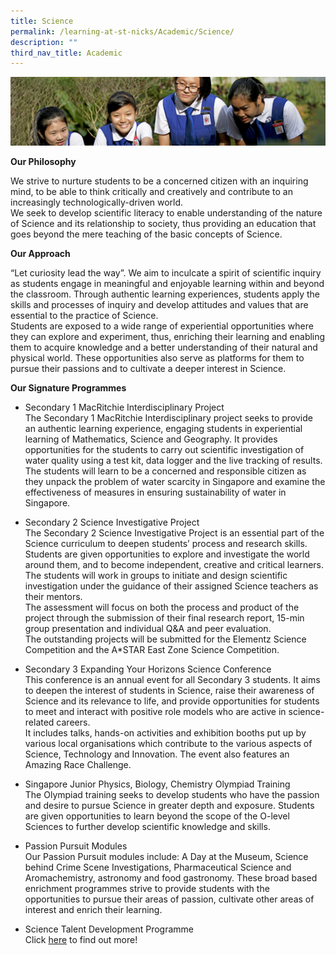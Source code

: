 ```yaml
---
title: Science
permalink: /learning-at-st-nicks/Academic/Science/
description: ""
third_nav_title: Academic
---
```

![](/images/Learning-@-St-Nicks_v2.jpg)


<b>Our Philosophy</b>   

We strive to nurture students to be a concerned citizen with an inquiring mind, to be able to think critically and creatively and contribute to an increasingly technologically-driven world.   
We seek to develop scientific literacy to enable understanding of the nature of Science and its relationship to society, thus providing an education that goes beyond the mere teaching of the basic concepts of Science.   
  
<b>Our Approach</b>     

“Let curiosity lead the way”. We aim to inculcate a spirit of scientific inquiry as students engage in meaningful and enjoyable learning within and beyond the classroom. Through authentic learning experiences, students apply the skills and processes of inquiry and develop attitudes and values that are essential to the practice of Science.   
Students are exposed to a wide range of experiential opportunities where they can explore and experiment, thus, enriching their learning and enabling them to acquire knowledge and a better understanding of their natural and physical world. These opportunities also serve as platforms for them to pursue their passions and to cultivate a deeper interest in Science.   
  
  
<b>Our Signature Programmes</b>      

*   Secondary 1 MacRitchie Interdisciplinary Project  
    The Secondary 1 MacRitchie Interdisciplinary project seeks to provide an authentic learning experience, engaging students in experiential learning of Mathematics, Science and Geography. It provides opportunities for the students to carry out scientific investigation of water quality using a test kit, data logger and the live tracking of results. The students will learn to be a concerned and responsible citizen as they unpack the problem of water scarcity in Singapore and examine the effectiveness of measures in ensuring sustainability of water in Singapore.  
      
    
*   Secondary 2 Science Investigative Project  
    The Secondary 2 Science Investigative Project is an essential part of the Science curriculum to deepen students’ process and research skills. Students are given opportunities to explore and investigate the world around them, and to become independent, creative and critical learners.  
    The students will work in groups to initiate and design scientific investigation under the guidance of their assigned Science teachers as their mentors.  
    The assessment will focus on both the process and product of the project through the submission of their final research report, 15-min group presentation and individual Q&A and peer evaluation.  
    The outstanding projects will be submitted for the Elementz Science Competition and the A\*STAR East Zone Science Competition.  
      
    
*   Secondary 3 Expanding Your Horizons Science Conference  
    This conference is an annual event for all Secondary 3 students. It aims to deepen the interest of students in Science, raise their awareness of Science and its relevance to life, and provide opportunities for students to meet and interact with positive role models who are active in science-related careers.  
    It includes talks, hands-on activities and exhibition booths put up by various local organisations which contribute to the various aspects of Science, Technology and Innovation. The event also features an Amazing Race Challenge.  
      
    
*   Singapore Junior Physics, Biology, Chemistry Olympiad Training  
    The Olympiad training seeks to develop students who have the passion and desire to pursue Science in greater depth and exposure. Students are given opportunities to learn beyond the scope of the O-level Sciences to further develop scientific knowledge and skills.  
      
    
*   Passion Pursuit Modules  
    Our Passion Pursuit modules include: A Day at the Museum, Science behind Crime Scene Investigations, Pharmaceutical Science and Aromachemistry, astronomy and food gastronomy. These broad based enrichment programmes strive to provide students with the opportunities to pursue their areas of passion, cultivate other areas of interest and enrich their learning.

  

*   Science Talent Development Programme  
    Click [here](/key-programmes/Talent-Development/Science-Talent-Development-Programme/) to find out more!